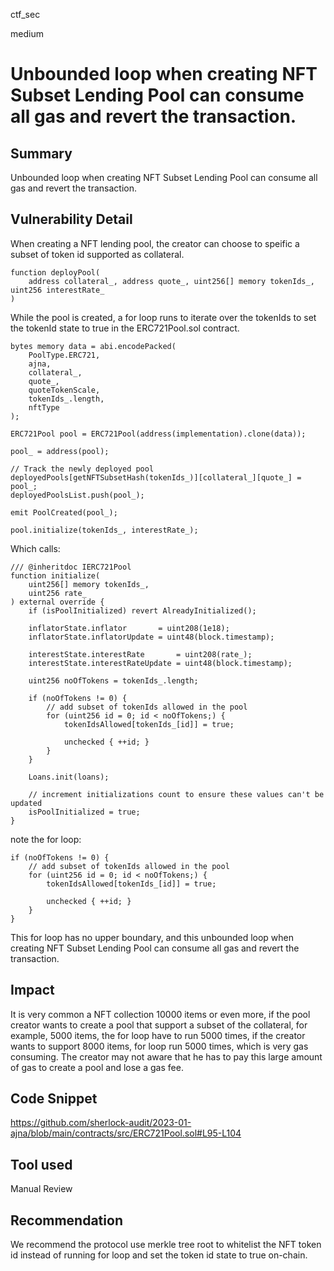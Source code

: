 ctf_sec

medium

# Unbounded loop when creating NFT Subset Lending Pool can consume all gas and revert the transaction.

## Summary

Unbounded loop when creating NFT Subset Lending Pool can consume all gas and revert the transaction.

## Vulnerability Detail

When creating a NFT lending pool, the creator can choose to speific a subset of token id supported as collateral.

```solidity
function deployPool(
	address collateral_, address quote_, uint256[] memory tokenIds_, uint256 interestRate_
)
```

While the pool is created, a for loop runs to iterate over the tokenIds to set the tokenId state to true in the ERC721Pool.sol contract.

```solidity
bytes memory data = abi.encodePacked(
	PoolType.ERC721,
	ajna,
	collateral_,
	quote_,
	quoteTokenScale,
	tokenIds_.length,
	nftType
);

ERC721Pool pool = ERC721Pool(address(implementation).clone(data));

pool_ = address(pool);

// Track the newly deployed pool
deployedPools[getNFTSubsetHash(tokenIds_)][collateral_][quote_] = pool_;
deployedPoolsList.push(pool_);

emit PoolCreated(pool_);

pool.initialize(tokenIds_, interestRate_);
```

Which calls:

```solidity
/// @inheritdoc IERC721Pool
function initialize(
	uint256[] memory tokenIds_,
	uint256 rate_
) external override {
	if (isPoolInitialized) revert AlreadyInitialized();

	inflatorState.inflator       = uint208(1e18);
	inflatorState.inflatorUpdate = uint48(block.timestamp);

	interestState.interestRate       = uint208(rate_);
	interestState.interestRateUpdate = uint48(block.timestamp);

	uint256 noOfTokens = tokenIds_.length;

	if (noOfTokens != 0) {
		// add subset of tokenIds allowed in the pool
		for (uint256 id = 0; id < noOfTokens;) {
			tokenIdsAllowed[tokenIds_[id]] = true;

			unchecked { ++id; }
		}
	}

	Loans.init(loans);

	// increment initializations count to ensure these values can't be updated
	isPoolInitialized = true;
}
```

note the for loop:

```solidity
if (noOfTokens != 0) {
	// add subset of tokenIds allowed in the pool
	for (uint256 id = 0; id < noOfTokens;) {
		tokenIdsAllowed[tokenIds_[id]] = true;

		unchecked { ++id; }
	}
}
```

This for loop has no upper boundary, and this unbounded loop when creating NFT Subset Lending Pool can consume all gas and revert the transaction.

## Impact

It is very common a NFT collection 10000 items or even more, if the pool creator wants to create a pool that support a subset of the collateral, for example, 5000 items, the for loop have to run 5000 times, if the creator wants to support 8000 items, for loop run 5000 times, which is very gas consuming. The creator may not aware that he has to pay this large amount of gas to create a pool and lose a gas fee.

## Code Snippet

https://github.com/sherlock-audit/2023-01-ajna/blob/main/contracts/src/ERC721Pool.sol#L95-L104

## Tool used

Manual Review

## Recommendation

We recommend the protocol use merkle tree root to whitelist the NFT token id instead of running for loop and set the token id state to true on-chain.

